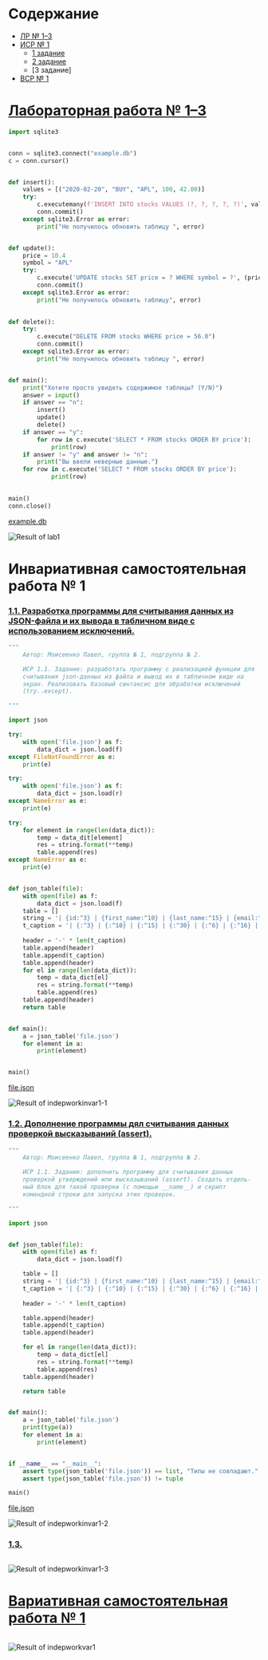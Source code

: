 # Содержание
- [ЛР № 1–3](#лабораторная-работа--13)
- [ИСР № 1](#инвариативная-самостоятельная-работа--1)
    - [1 задание](#11-разработка-программы-для-считывания-данных-из-json-файла-и-их-вывода-в-табличном-виде-с-использованием-исключений)
    - [2 задание](#12-дополнение-программы-дял-считывания-данных-проверкой-высказываний-assert)
    - [3 задание]
- [ВСР № 1](#вариативная-самостоятельная-работа--1)

# [Лабораторная работа № 1–3](https://repl.it/@Rakleed/programming4-lab1-3)
```python
import sqlite3


conn = sqlite3.connect("example.db")
c = conn.cursor()


def insert():
    values = [("2020-02-20", "BUY", "APL", 100, 42.00)]
    try:
        c.executemany(f'INSERT INTO stocks VALUES (?, ?, ?, ?, ?)', values)
        conn.commit()
    except sqlite3.Error as error:
        print("Не получилось обновить таблицу ", error)


def update():
    price = 10.4
    symbol = "APL"
    try:
        c.execute('UPDATE stocks SET price = ? WHERE symbol = ?', (price, symbol))
        conn.commit()
    except sqlite3.Error as error:
        print("Не получилось обновить таблицу", error)
    

def delete():
    try:
        c.execute("DELETE FROM stocks WHERE price = 56.0")
        conn.commit()
    except sqlite3.Error as error:
        print("Не получилось обновить таблицу ", error)


def main():
    print("Хотите просто увидеть содержимое таблицы? (Y/N)")
    answer = input()
    if answer == "n":
        insert()
        update()
        delete()
    if answer == "y":
        for row in c.execute('SELECT * FROM stocks ORDER BY price'):
            print(row)
    if answer != "y" and answer != "n":
        print("Вы ввели неверные данные.")
    for row in c.execute('SELECT * FROM stocks ORDER BY price'):
            print(row)
    

main()
conn.close()
```
[example.db](src/example.db)

![Result of lab1](src/programming4-lab1-3-result.png)

# Инвариативная самостоятельная работа № 1
### [1.1. Разработка программы для считывания данных из JSON-файла и их вывода в табличном виде с использованием исключений.](https://repl.it/@Rakleed/programming4-indepworkinvar1-1)
```python
"""
    Автор: Моисеенко Павел, группа № 1, подгруппа № 2.

    ИСР 1.1. Задание: разработать программу с реализацией функции для 
    считывания json-данных из файла и вывод их в табличном виде на 
    экран. Реализовать базовый синтаксис для обработки исключений 
    (try..except).

"""

import json

try:
    with open('file.json') as f:
        data_dict = json.load(f)
except FileNotFoundError as e:
    print(e)

try:
    with open('file.json') as f:
        data_dict = json.load(r)
except NameError as e:
    print(e)

try:
    for element in range(len(data_dict)):
        temp = data_dit[element]
        res = string.format(**temp)
        table.append(res)
except NameError as e:
    print(e)


def json_table(file):
    with open(file) as f:
        data_dict = json.load(f)
    table = []
    string = '| {id:^3} | {first_name:^10} | {last_name:^15} | {email:^30} | {gender:^6} | {ip_address:^16} |'
    t_caption = '| {:^3} | {:^10} | {:^15} | {:^30} | {:^6} | {:^16} |'.format('id', 'first_name', 'last_name', 'email',
                                                                               'gender', 'ip_address')
    header = '-' * len(t_caption)
    table.append(header)
    table.append(t_caption)
    table.append(header)
    for el in range(len(data_dict)):
        temp = data_dict[el]
        res = string.format(**temp)
        table.append(res)
    table.append(header)
    return table


def main():
    a = json_table('file.json')
    for element in a:
        print(element)


main()
```
[file.json](src/file.json)

![Result of indepworkinvar1-1](src/programming4-indepworkinvar1-1-result.png)

### [1.2. Дополнение программы дял считывания данных проверкой высказываний (assert).](https://repl.it/@Rakleed/programming4-indepworkinvar1-2)
```python
"""
    Автор: Моисеенко Павел, группа № 1, подгруппа № 2.

    ИСР 1.1. Задание: дополнить программу для считывания данных
    проверкой утверждений или высказываний (assert). Создать отдель-
    ный блок для такой проверки (с помощью __name__) и скрипт
    командной строки для запуска этих проверок.

"""

import json


def json_table(file):
    with open(file) as f:
        data_dict = json.load(f)

    table = []
    string = '| {id:^3} | {first_name:^10} | {last_name:^15} | {email:^30} | {gender:^6} | {ip_address:^16} |'
    t_caption = '| {:^3} | {:^10} | {:^15} | {:^30} | {:^6} | {:^16} |'.format('id', 'first_name', 'last_name', 'email',
                                                                               'gender', 'ip_address')
    header = '-' * len(t_caption)

    table.append(header)
    table.append(t_caption)
    table.append(header)

    for el in range(len(data_dict)):
        temp = data_dict[el]
        res = string.format(**temp)
        table.append(res)
    table.append(header)

    return table


def main():
    a = json_table('file.json')
    print(type(a))
    for element in a:
        print(element)


if __name__ == "__main__":
    assert type(json_table('file.json')) == list, "Типы не совпадают."
    assert type(json_table('file.json')) != tuple

main()
```
[file.json](src/file.json)

![Result of indepworkinvar1-2](src/programming4-indepworkinvar1-2-result.png)

### [1.3. ](https://repl.it/@Rakleed/programming4-indepworkinvar1-3)
```python

```
![Result of indepworkinvar1-3](src/programming4-indepworkinvar1-3-result.png)

# [Вариативная самостоятельная работа № 1](https://repl.it/@Rakleed/programming4-indepworkvar1)
```python

```
![Result of indepworkvar1](src/programming4-indepworkvar1-result.png)

